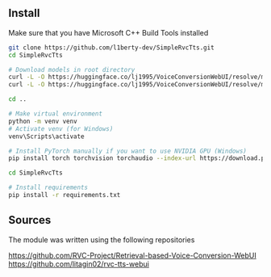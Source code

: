## Install
Make sure that you have Microsoft C++ Build Tools installed
```bash
git clone https://github.com/l1berty-dev/SimpleRvcTts.git
cd SimpleRvcTts

# Download models in root directory
curl -L -O https://huggingface.co/lj1995/VoiceConversionWebUI/resolve/main/hubert_base.pt
curl -L -O https://huggingface.co/lj1995/VoiceConversionWebUI/resolve/main/rmvpe.pt

cd ..

# Make virtual environment
python -m venv venv
# Activate venv (for Windows)
venv\Scripts\activate

# Install PyTorch manually if you want to use NVIDIA GPU (Windows)
pip install torch torchvision torchaudio --index-url https://download.pytorch.org/whl/cu118

cd SimpleRvcTts

# Install requirements
pip install -r requirements.txt
```
## Sources
The module was written using the following repositories

https://github.com/RVC-Project/Retrieval-based-Voice-Conversion-WebUI
https://github.com/litagin02/rvc-tts-webui
